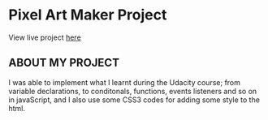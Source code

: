# Pixel Art Maker Project
View live project [here](https://olajuwonot.github.io/pixelArtMakerPoject/)



## ABOUT MY PROJECT
I was able to implement what I learnt during the Udacity course; from variable declarations, to conditonals, functions, events listeners and so on in javaScript, and I also use some CSS3 codes for adding some style to the html.
